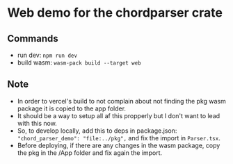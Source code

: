 # Web demo for the chordparser crate

## Commands

- run dev: `npm run dev`
- build wasm: `wasm-pack build --target web`

## Note

- In order to vercel's build to not complain about not finding the pkg wasm package it is copied to the app folder.
- It should be a way to setup all af this propperly but I don't want to lead with this now.
- So, to develop locally, add this to deps in package.json: `"chord_parser_demo": "file:../pkg",` and fix the import in `Parser.tsx`.
- Before deploying, if there are any changes in the wasm package, copy the pkg in the /App folder and fix again the import.
